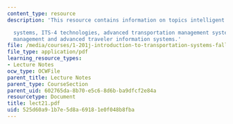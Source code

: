 ```yaml
---
content_type: resource
description: 'This resource contains information on topics intelligent transportation

  systems, ITS-4 technologies, advanced transportation management systems, incident
  management and advanced traveler information systems.'
file: /media/courses/1-201j-introduction-to-transportation-systems-fall-2006/525d60a91b7e5d8a69181e0f048b8fba_lect21.pdf
file_type: application/pdf
learning_resource_types:
- Lecture Notes
ocw_type: OCWFile
parent_title: Lecture Notes
parent_type: CourseSection
parent_uid: 602765da-8b70-e5c6-8d6b-ba9dfcf2e84a
resourcetype: Document
title: lect21.pdf
uid: 525d60a9-1b7e-5d8a-6918-1e0f048b8fba
---
```

